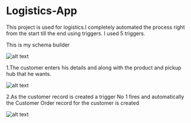 # Logistics-App

This project is used for logistics.I completely automated the process right from the start till the end using triggers.
I used 5 triggers.

This is my schema builder

![alt text](https://github.com/hariharan1307/Logistics-App/blob/main/screenshots/Schema%20Builder%20_%20Salesforce%20and%201%20more%20page%20-%20Personal%20-%20Microsoft%E2%80%8B%20Edge%2002-10-2020%2021_07_38.png)

1.The customer enters his details and along with the product and pickup hub that he wants.

![alt text](https://github.com/hariharan1307/Logistics-App/blob/main/screenshots/Schema%20Builder%20_%20Salesforce%20and%201%20more%20page%20-%20Personal%20-%20Microsoft%E2%80%8B%20Edge%2002-10-2020%2019_47_42.png)

2.As the customer record is created a trigger No 1 fires and automatically the Customer Order record for the customer is created

![alt text](https://github.com/hariharan1307/Logistics-App/blob/main/screenshots/Schema%20Builder%20_%20Salesforce%20and%201%20more%20page%20-%20Personal%20-%20Microsoft%E2%80%8B%20Edge%2002-10-2020%2019_48_43.png)
